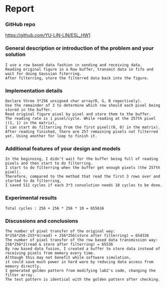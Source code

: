 # Report

### GitHub repo

https://github.com/YU-LIN-LIN/ESL_HW1

### General description or introduction of the problem and your solution
	I use a row based data fashion in sending and receiving data.
    Reading original figure in a Row buffer, transmit data in fifo and wait for doing Gaussian fiterring. 
    After filterring, store the filterred data back into the figure.
### Implementation details
	Declare three 3*256 unsigned char array(R, G, B repectively).
	Use the remainder of 3 to determine which row should each pixel being stored in the buffer.
	Read original figure pixel by pixel and store them to the buffer.
	The reading rate is 1 pixel/cycle. While reading at the 257th pixel ((1, 1) in the matrix), 
	I can start do filterring from the first pixel((0, 0) in the matrix).
	After reading finished, there are 257 remaining pixels not filterred yet. Using another for loop to finish it.	
### Additional features of your design and models
	In the beginning, I didn't wait for the buffer being full of reading pixels and then start to do filterring. 
	I start to do filterring when the buffer get enough pixels (the 257th pixel). 
	Therefore, compared to the method that read the first 3 rows over and started to do filterring, 
	I saved 511 cycles if each 3*3 convolution needs 10 cycles to be done.
### Experimental results
	Total cycles : 256 + 256 * 256 * 10 = 655616
### Discussions and conclusions
	The number of pixel transfer of the original way:
	9*256*256-255*4(read) + 256*256(store after filterring) = 654336
	The number of pixel transfer of the row based data transmission way:
	256*256*2(read & store after filterring) = 65536
	By row based data fusion, I created a buffer to store data instead of receiving pixels from memory every time. 
	Although this may not benefit while software simulation, 
	it could save much power in hard ware by reducing data access from memory directly.
	I generated golden pattern from modifying lab2's code, changing the filter array. 
	The test pattern is identical with the golden pattern after checking.




